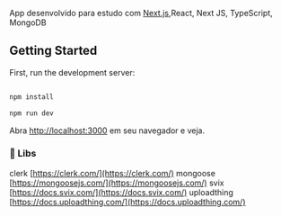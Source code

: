 App desenvolvido para estudo com [Next.js](https://nextjs.org/),React, Next JS, TypeScript, MongoDB

## Getting Started

First, run the development server:

```bash

npm install

npm run dev

```

Abra [http://localhost:3000](http://localhost:3000) em seu navegador e veja.

### 🚀 Libs

clerk [https://clerk.com/](https://clerk.com/)
mongoose [https://mongoosejs.com/](https://mongoosejs.com/)
svix [https://docs.svix.com/](https://docs.svix.com/)
uploadthing [https://docs.uploadthing.com/](https://docs.uploadthing.com/)
